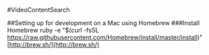 #VideoContentSearch

##Setting up for development on a Mac using Homebrew
###Install Homebrew
  ruby -e "$(curl -fsSL https://raw.githubusercontent.com/Homebrew/install/master/install)"
[http://brew.sh/](http://brew.sh/)
###
